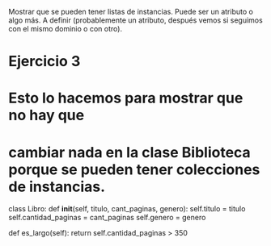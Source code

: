 Mostrar que se pueden tener listas de instancias. Puede ser un atributo o algo más. A definir (probablemente un atributo, después vemos si seguimos con el mismo dominio o con otro).

# Ejercicio 3
# Esto lo hacemos para mostrar que no hay que 
# cambiar nada en la clase Biblioteca porque se pueden tener colecciones de instancias.

class Libro:
  def __init__(self, titulo, cant_paginas, genero):
    self.titulo = titulo
    self.cantidad_paginas = cant_paginas
    self.genero = genero

  def es_largo(self):
    return self.cantidad_paginas > 350
